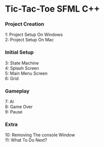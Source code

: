 # Tic-Tac-Toe SFML C++

<h3>Project Creation</h3>
1: Project Setup On Windows<br />
2: Project Setup On Mac<br />

<h3>Initial Setup</h3>
3: State Machine<br />
4: Splash Screen<br />
5: Main Menu Screen<br />
6: Grid<br />

<h3>Gameplay</h3>
7: AI<br />
8: Game Over<br />
9: Pause<br />

<h3>Extra</h3>
10: Removing The console Window<br />
11: What To Do Next?<br />

